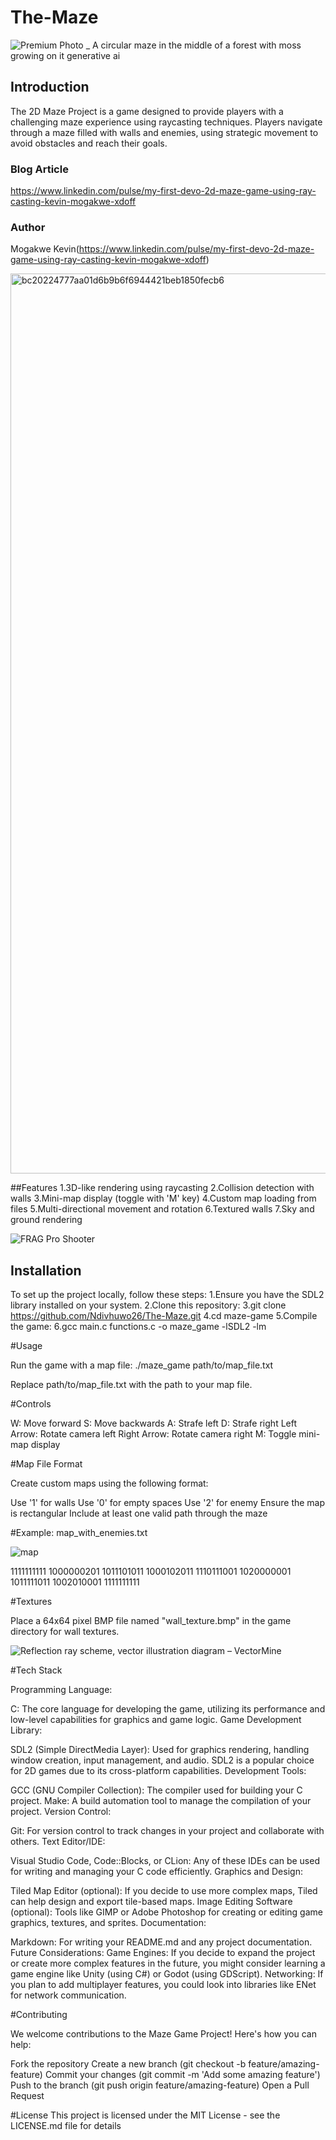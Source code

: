 # The-Maze
![Premium Photo _ A circular maze in the middle of a forest with moss growing on it generative ai](https://github.com/user-attachments/assets/a8b77817-c164-4c1b-9975-ddb061db95aa)

## Introduction
The 2D Maze Project is a game designed to provide players with a challenging maze experience using raycasting techniques. Players navigate through a maze filled with walls and enemies, using strategic movement to avoid obstacles and reach their goals.

### Blog Article
https://www.linkedin.com/pulse/my-first-devo-2d-maze-game-using-ray-casting-kevin-mogakwe-xdoff

### Author
Mogakwe Kevin(https://www.linkedin.com/pulse/my-first-devo-2d-maze-game-using-ray-casting-kevin-mogakwe-xdoff)

<img width="1440" alt="bc20224777aa01d6b9b6f6944421beb1850fecb6" src="https://github.com/user-attachments/assets/dcb007e8-3503-40cb-8652-b7527842635f">

##Features
1.3D-like rendering using raycasting
2.Collision detection with walls
3.Mini-map display (toggle with 'M' key)
4.Custom map loading from files
5.Multi-directional movement and rotation
6.Textured walls
7.Sky and ground rendering

![FRAG Pro Shooter](https://github.com/user-attachments/assets/9287b2eb-5ea7-4549-8127-646e5261123a)


## Installation
To set up the project locally, follow these steps:
1.Ensure you have the SDL2 library installed on your system.
2.Clone this repository:
3.git clone https://github.com/Ndivhuwo26/The-Maze.git
4.cd maze-game
5.Compile the game:
6.gcc main.c functions.c -o maze_game -lSDL2 -lm

#Usage

Run the game with a map file:
./maze_game path/to/map_file.txt

Replace path/to/map_file.txt with the path to your map file.

#Controls

W: Move forward
S: Move backwards
A: Strafe left
D: Strafe right
Left Arrow: Rotate camera left
Right Arrow: Rotate camera right
M: Toggle mini-map display

#Map File Format

Create custom maps using the following format:

Use '1' for walls
Use '0' for empty spaces
Use '2' for enemy
Ensure the map is rectangular
Include at least one valid path through the maze

#Example: map_with_enemies.txt


![map](https://github.com/user-attachments/assets/8115908a-d6ea-470b-b404-ff0920207ea5)


1111111111
1000000201
1011101011
1000102011
1110111001
1020000001
1011111011
1002010001
1111111111

#Textures

Place a 64x64 pixel BMP file named "wall_texture.bmp" in the game directory for wall textures.

![Reflection ray scheme, vector illustration diagram – VectorMine](https://github.com/user-attachments/assets/b1a8bf2b-48f0-48ab-9eae-94a10983e709)


#Tech Stack

Programming Language:

C: The core language for developing the game, utilizing its performance and low-level capabilities for graphics and game logic.
Game Development Library:

SDL2 (Simple DirectMedia Layer): Used for graphics rendering, handling window creation, input management, and audio. SDL2 is a popular choice for 2D games due to its cross-platform capabilities.
Development Tools:

GCC (GNU Compiler Collection): The compiler used for building your C project.
Make: A build automation tool to manage the compilation of your project.
Version Control:

Git: For version control to track changes in your project and collaborate with others.
Text Editor/IDE:

Visual Studio Code, Code::Blocks, or CLion: Any of these IDEs can be used for writing and managing your C code efficiently.
Graphics and Design:

Tiled Map Editor (optional): If you decide to use more complex maps, Tiled can help design and export tile-based maps.
Image Editing Software (optional): Tools like GIMP or Adobe Photoshop for creating or editing game graphics, textures, and sprites.
Documentation:

Markdown: For writing your README.md and any project documentation.
Future Considerations:
Game Engines: If you decide to expand the project or create more complex features in the future, you might consider learning a game engine like Unity (using C#) or Godot (using GDScript).
Networking: If you plan to add multiplayer features, you could look into libraries like ENet for network communication.

#Contributing

We welcome contributions to the Maze Game Project! Here's how you can help:

Fork the repository
Create a new branch (git checkout -b feature/amazing-feature)
Commit your changes (git commit -m 'Add some amazing feature')
Push to the branch (git push origin feature/amazing-feature)
Open a Pull Request

#License
This project is licensed under the MIT License - see the LICENSE.md file for details
